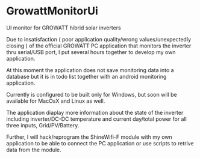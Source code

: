 # GrowattMonitorUi

 UI monitor for GROWATT hibrid solar inverters

Due to insatisfaction ( poor application quality/wrong values/unexpectedly closing ) of the official GROWATT PC application that monitors the inverter thru serial/USB port, I put several hours together to develop my own application.

At this moment the application does not save monitoring data into a database but it is in todo list together with an android monitoring application.

Currently is configured to be built only for Windows, but soon will be available for MacOsX and Linux as well.

The application diaplay more information about the state of the inverter including inverter/DC-DC temperature and current day/total power for all three inputs, Grid/PV/Battery.

Further, I will hack/reprogram the ShineWifi-F module with my own application to be able to connect the PC application or use scripts to retrive data from the module.
